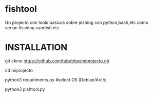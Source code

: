 # fishtool

Un projecto con tools basicas sobre pishing con python,bash,etc como serian fisshing camfish etc
   # INSTALLATION 

git clone https://github.com/tubobfav/miprojecto.git

cd miprojecto

python3 requiriments.py #select OS (Debian/Arch)

python3 pishtool.py
```
